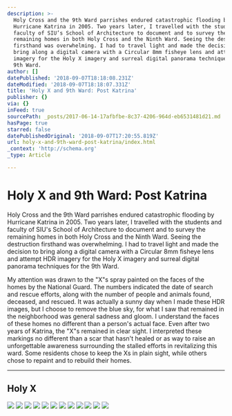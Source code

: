 ```yaml
---
description: >-
  Holy Cross and the 9th Ward parrishes endured catastrophic flooding by
  Hurricane Katrina in 2005. Two years later, I travelled with the students and
  faculty of SIU’s School of Architecture to document and to survey the
  remaining homes in both Holy Cross and the Ninth Ward. Seeing the destruction
  firsthand was overwhelming. I had to travel light and made the decision to
  bring along a digital camera with a Circular 8mm fisheye lens and attempt HDR
  imagery for the Holy X imagery and surreal digital panorama techniques for the
  9th Ward.
author: []
datePublished: '2018-09-07T18:18:08.231Z'
dateModified: '2018-09-07T18:18:07.331Z'
title: 'Holy X and 9th Ward: Post Katrina'
publisher: {}
via: {}
inFeed: true
sourcePath: _posts/2017-06-14-17afbfbe-8c37-4206-964d-eb6531481d21.md
hasPage: true
starred: false
datePublishedOriginal: '2018-09-07T17:20:55.819Z'
url: holy-x-and-9th-ward-post-katrina/index.html
_context: 'http://schema.org'
_type: Article

---
```

# Holy X and 9th Ward: Post Katrina

Holy Cross and the 9th Ward parrishes endured catastrophic flooding by Hurricane Katrina in 2005\. Two years later, I travelled with the students and faculty of SIU's School of Architecture to document and to survey the remaining homes in both Holy Cross and the Ninth Ward. Seeing the destruction firsthand was overwhelming. I had to travel light and made the decision to bring along a digital camera with a Circular 8mm fisheye lens and attempt HDR imagery for the Holy X imagery and surreal digital panorama techniques for the 9th Ward.

My attention was drawn to the "X"s spray painted on the faces of the homes by the National Guard. The numbers indicated the date of search and rescue efforts, along with the number of people and animals found, deceased, and rescued. It was actually a sunny day when I made these HDR images, but I choose to remove the blue sky, for what I saw that remained in the neighborhood was general sadness and gloom. I understand the faces of these homes no different than a person's actual face. Even after two years of Katrina, the "X"s remained in clear sight. I interpreted these markings no different than a scar that hasn't healed or as way to raise an unforgettable awareness surrounding the stalled efforts in revitalizing this ward. Some residents chose to keep the Xs in plain sight, while others chose to repaint and to rebuild their homes.

---

## Holy X
![](https://the-grid-user-content.s3-us-west-2.amazonaws.com/bdbf0273-7f38-4406-915e-1108016322fb.jpg)
![](https://the-grid-user-content.s3-us-west-2.amazonaws.com/2e00fdcb-aedc-481c-979a-640b4526f242.jpg)
![](https://the-grid-user-content.s3-us-west-2.amazonaws.com/415b83d6-a11e-4295-b00e-9ce1a3344609.jpg)
![](https://the-grid-user-content.s3-us-west-2.amazonaws.com/d49dae56-8f42-4a95-a13f-29aca3cea4fa.jpg)
![](https://the-grid-user-content.s3-us-west-2.amazonaws.com/842c59cc-6b1c-4e1e-926a-0e144e2c09fe.jpg)
![](https://the-grid-user-content.s3-us-west-2.amazonaws.com/c34ba7da-4f21-4ae8-ab38-6899fc0c2009.jpg)
![](https://the-grid-user-content.s3-us-west-2.amazonaws.com/998cc298-2aee-4a02-bd8a-02fec46f919c.jpg)
![](https://imgflo.herokuapp.com/graph/2b2431f8e7ba7b0/fd5971b58f6918628f6f35ce43e7c020/croprotate.jpg?cropheight=1799&cropwidth=2713&degrees=0&input=https%3A%2F%2Fthe-grid-user-content.s3-us-west-2.amazonaws.com%2Fb088f3a5-8453-4374-a19b-93f6d1716443.jpg&x=0&y=0)
![](https://the-grid-user-content.s3-us-west-2.amazonaws.com/5dfbac3d-2e7b-4e34-b6aa-3e8ae45c92d0.jpg)
![](https://the-grid-user-content.s3-us-west-2.amazonaws.com/7bd18633-417d-4e8f-b518-b67cb6bb2d40.jpg)
![](https://the-grid-user-content.s3-us-west-2.amazonaws.com/326430a2-ecc9-4406-89e6-5d55b854e5aa.jpg)
![](https://the-grid-user-content.s3-us-west-2.amazonaws.com/1f9b07cf-96e3-4c8c-80c6-02b7bd4aafc9.jpg)